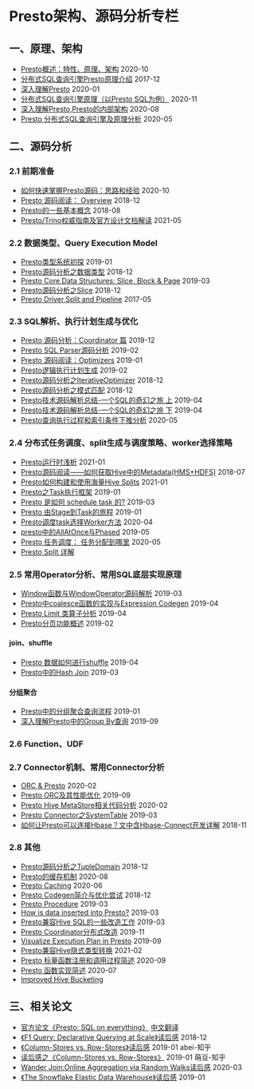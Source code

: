 # Presto架构、源码分析专栏

## 一、原理、架构
- [Presto概述：特性、原理、架构](https://zhuanlan.zhihu.com/p/260399749)    2020-10
- [分布式SQL查询引擎Presto原理介绍](http://armsword.com/2017/12/05/presto/)    2017-12
- [深入理解Presto](https://zhuanlan.zhihu.com/p/101366898)    2020-01
- [分布式SQL查询引擎原理（以Presto SQL为例）](https://zhuanlan.zhihu.com/p/293775390)    2020-11
- [深入理解Presto,Presto的内部架构](https://mayunlei.github.io/2020/08/16/%E6%B7%B1%E5%85%A5%E7%90%86%E8%A7%A3Presto-Presto%E7%9A%84%E5%86%85%E9%83%A8%E6%9E%B6%E6%9E%84/)    2020-08
- [Presto 分布式SQL查询引擎及原理分析](https://mp.weixin.qq.com/s?__biz=MzI5MDEzMzg5Nw==&mid=2660400264&idx=1&sn=ebff65980ef45f7dffea1e5ec7d51fdc&chksm=f7425e6ec035d778dcc5704babe5241d8c80f3d21059434b00d8d4c46d9ce0bd232467ec92a6&scene=21#wechat_redirect)    2020-05





## 二、源码分析

### 2.1 前期准备
- [如何快速掌握Presto源码：思路和经验](https://zhuanlan.zhihu.com/p/262236892)    2020-10
- [Presto 源码阅读： Overview](https://zhuanlan.zhihu.com/p/51393518)    2018-12
- [Presto的一些基本概念](http://armsword.com/2018/08/11/the-basic-concepts-of-presto/)    2018-08
- [Presto/Trino权威指南及官方设计文档解读](https://www.jianshu.com/p/d3600d2a115d)    2021-05


### 2.2 数据类型、Query Execution Model
- [Presto类型系统初探](https://zhuanlan.zhihu.com/p/55299409)    2019-01
- [Presto源码分析之数据类型](https://zhuanlan.zhihu.com/p/52713533)    2018-12
- [Presto Core Data Structures: Slice, Block & Page](https://zhuanlan.zhihu.com/p/60813087)    2019-03
- [Presto源码分析之Slice](https://zhuanlan.zhihu.com/p/52735465)    2018-12
- [Presto Driver,Split and Pipeline](https://www.lewuathe.com/presto-driver,split-and-pipeline.html)    2017-05


### 2.3 SQL解析、执行计划生成与优化
- [Presto 源码分析：Coordinator 篇](https://www.infoq.cn/article/VNe0A9yKszPCmp32akCa)    2019-12
- [Presto SQL Parser源码分析](https://zhuanlan.zhihu.com/p/57438825)    2019-02
- [Presto 源码阅读：Optimizers](https://zhuanlan.zhihu.com/p/52154130)    2019-01
- [Presto逻辑执行计划生成](https://zhuanlan.zhihu.com/p/57395047)    2019-02
- [Presto源码分析之IterativeOptimizer](https://zhuanlan.zhihu.com/p/52879375)    2018-12
- [Presto源码分析之模式匹配](https://zhuanlan.zhihu.com/p/52916774)    2018-12
- [Presto技术源码解析总结-一个SQL的奇幻之旅 上](https://www.jianshu.com/p/3fccfa82e1ec)    2019-04
- [Presto技术源码解析总结-一个SQL的奇幻之旅 下](https://www.jianshu.com/p/d8a3d7488358)    2019-04
- [Presto查询执行过程和索引条件下推分析](https://mp.weixin.qq.com/s?src=11&timestamp=1616394200&ver=2961&signature=E7fzfl-wO5wGpohLLkE8v9hRKn5GR1TbVwU-N6Hl11T0Xl6TtlgCbhJmisPs*Z-hYiprO0yYK91O5GR0m-V-s5kvv6NudfeWMGW4iPXdAdetAfDAo4EITB9l*yZajiJS&new=1)    2020-05


### 2.4 分布式任务调度、split生成与调度策略、worker选择策略
- [Presto运行时浅析](https://zhuanlan.zhihu.com/p/345733460)    2021-01
- [Presto源码阅读——如何获取Hive中的Metadata(HMS+HDFS)](https://blog.csdn.net/huang_quanlong/article/details/80380474)    2018-07
- [Presto如何构建和使用海量Hive Splits](https://zhuanlan.zhihu.com/p/344559757)    2021-01
- [Presto之Task执行框架](https://zhuanlan.zhihu.com/p/54172313)    2019-01
- [Presto 是如何 schedule task 的?](https://zhuanlan.zhihu.com/p/58959725)    2019-03
- [Presto 由Stage到Task的旅程](https://zhuanlan.zhihu.com/p/55785284)    2019-01
- [Presto调度task选择Worker方法](http://armsword.com/2020/04/08/presto-scheduling-task/)    2020-04
- [presto中的AllAtOnce与Phased](https://zhuanlan.zhihu.com/p/61656233)    2019-05
- [Presto 任务调度： 任务分配到哪里](https://mayunlei.github.io/2020/05/30/Presto-%E4%BB%BB%E5%8A%A1%E8%B0%83%E5%BA%A6%EF%BC%9A-%E4%BB%BB%E5%8A%A1%E5%88%86%E9%85%8D%E5%88%B0%E5%93%AA%E9%87%8C/)    2020-05
- [Presto Split 详解](https://blog.csdn.net/zhanyuanlin/article/details/109215177)


### 2.5 常用Operator分析、常用SQL底层实现原理
- [Window函数与WindowOperator源码解析](https://zhuanlan.zhihu.com/p/59550902)    2019-03
- [Presto中coalesce函数的实现与Expression Codegen](https://zhuanlan.zhihu.com/p/64131496)    2019-04
- [Presto Limit 类算子分析](https://zhuanlan.zhihu.com/p/62448395)    2019-04
- [Presto分页功能概述](https://zhuanlan.zhihu.com/p/57030465)    2019-02

#### join、shuffle
- [Presto 数据如何进行shuffle](https://zhuanlan.zhihu.com/p/61565957)    2019-04
- [Presto中的Hash Join](https://zhuanlan.zhihu.com/p/54731892)    2019-03

#### 分组聚合
- [Presto中的分组聚合查询流程](https://zhuanlan.zhihu.com/p/54385845)    2019-01
- [深入理解Presto中的Group By查询](https://zhuanlan.zhihu.com/p/67742519)    2019-09


### 2.6 Function、UDF



### 2.7 Connector机制、常用Connector分析
- [ORC & Presto](https://zhuanlan.zhihu.com/p/110013789)    2020-02
- [Presto ORC及其性能优化](http://armsword.com/2019/09/30/presto-orc-and-performance-optimization/)    2019-09
- [Presto Hive MetaStore相关代码分析](https://zhuanlan.zhihu.com/p/109033118)    2020-02
- [Presto Connector之SystemTable](https://zhuanlan.zhihu.com/p/60934739)    2019-03
- [如何让Presto可以连接Hbase？文中含Hbase-Connect开发详解](https://www.analysys.cn/article/detail/20019023)    2018-11


### 2.8 其他
- [Presto源码分析之TupleDomain](https://zhuanlan.zhihu.com/p/53113638)    2018-12
- [Presto的缓存机制](https://zhuanlan.zhihu.com/p/196398077)    2020-08
- [Presto Caching](https://zhuanlan.zhihu.com/p/147769024)    2020-06
- [Presto Codegen简介与优化尝试](https://zhuanlan.zhihu.com/p/53469238)    2018-12
- [Presto Procedure](https://zhuanlan.zhihu.com/p/59159147)    2019-03
- [How is data inserted into Presto?](https://zhuanlan.zhihu.com/p/59846328)    2019-03
- [Presto兼容Hive SQL的一些改造工作](http://armsword.com/2019/03/31/presto-compatible-hive-syntax/)    2019-03
- [Presto Coordinator分布式改造](https://mayunlei.github.io/2019/11/26/Presto-Coordinator%E5%88%86%E5%B8%83%E5%BC%8F%E6%94%B9%E9%80%A0/)    2019-11
- [Visualize Execution Plan in Presto](https://www.lewuathe.com/visualize-execution-plan-in-presto.html)    2019-09
- [Presto兼容Hive隐式类型转换](https://mp.weixin.qq.com/s/1hn3nVBdBtBeiPl3wxvHfQ)    2021-02
- [Presto 标量函数注册和调用过程简述](https://mp.weixin.qq.com/s/vd65OVeIOH7YFQ0QOAmsUg)    2020-09
- [Presto 函数实现简述](https://mp.weixin.qq.com/s/1Z_qik61N3hKwWqG8QR69w)    2020-07
- [Improved Hive Bucketing](https://trino.io/blog/2019/05/29/improved-hive-bucketing.html)




## 三、相关论文
- [官方论文《Presto: SQL on everything》](https://trino.io/Presto_SQL_on_Everything.pdf)    [中文翻译](https://www.jianshu.com/p/de0a1de9f26e)
- [《F1 Query: Declarative Querying at Scale》读后感](https://zhuanlan.zhihu.com/p/53299556)    2018-12
- [《Column-Stores vs. Row-Stores》读后感](https://zhuanlan.zhihu.com/p/54433448)    2019-01    abei-知乎
- [读后感之《Column-Stores vs. Row-Stores》](https://zhuanlan.zhihu.com/p/54484592)    2019-01    萌豆-知乎
- [Wander Join:Online Aggregation via Random Walks读后感](https://zhuanlan.zhihu.com/p/55050773)    2020-03
- [《The Snowflake Elastic Data Warehouse》读后感](https://zhuanlan.zhihu.com/p/55577067)    2019-01


















